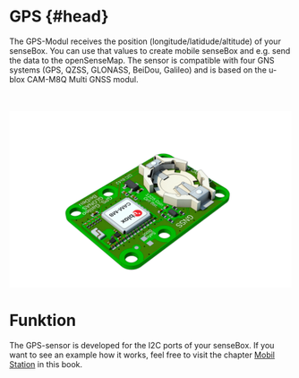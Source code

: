 # GPS {#head}
<div class="description">The GPS-Modul receives the position (longitude/latidude/altitude) of your senseBox. You can use that values to create mobile senseBox and e.g. send the data to the openSenseMap. The sensor is compatible with four GNS systems (GPS, QZSS, GLONASS, BeiDou, Galileo) and is based on the u-blox CAM-M8Q Multi GNSS modul.</div>

<div class="line">
    <br>
    <br>
</div>

![The GPS-sensor](../../pictures/gps%20top.png)

# Funktion

The GPS-sensor is developed for the I2C ports of your senseBox. If you want to see an example how it works, feel free to visit the chapter [Mobil Station](https://sensebox.github.io/books-v2/edu/en/projekte/Mobile_Station.html) in this book.
